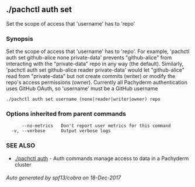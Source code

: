 ## ./pachctl auth set

Set the scope of access that 'username' has to 'repo'

### Synopsis


Set the scope of access that 'username' has to 'repo'. For example, 'pachctl auth set github-alice none private-data' prevents "github-alice" from interacting with the "private-data" repo in any way (the default). Similarly, 'pachctl auth set github-alice reader private-data' would let "github-alice" read from "private-data" but not create commits (writer) or modify the repo's access permissions (owner). Currently all Pachyderm authentication uses GitHub OAuth, so 'username' must be a GitHub username

```
./pachctl auth set username (none|reader|writer|owner) repo
```

### Options inherited from parent commands

```
      --no-metrics   Don't report user metrics for this command
  -v, --verbose      Output verbose logs
```

### SEE ALSO
* [./pachctl auth](./pachctl_auth.md)	 - Auth commands manage access to data in a Pachyderm cluster

###### Auto generated by spf13/cobra on 18-Dec-2017
